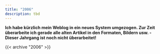 ```yaml
---
title: "2006"
description: tbd
---
```


**Ich habe kürzlich mein Weblog in ein neues System umgezogen. Zur Zeit überarbeite ich gerade alle alten Artikel in den Formaten, Bildern usw. - Dieser Jahrgang ist noch nicht überarbeitet!**

{{< archive "2006" >}}
